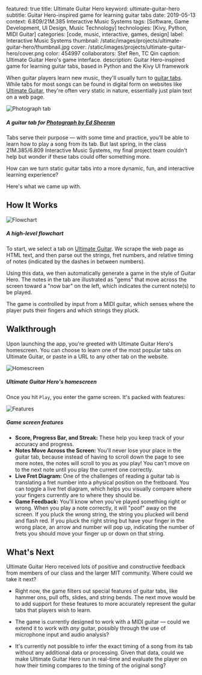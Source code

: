 featured: true
title: Ultimate Guitar Hero
keyword: ultimate-guitar-hero
subtitle: Guitar Hero-inspired game for learning guitar tabs
date: 2019-05-13
context: 6.809/21M.385 Interactive Music Systems
tags: [Software, Game Development, UI Design, Music Technology]
technologies: [Kivy, Python, MIDI Guitar]
categories: [code, music, interactive, games, design]
label: Interactive Music Systems
thumbnail: /static/images/projects/ultimate-guitar-hero/thumbnail.jpg
cover: /static/images/projects/ultimate-guitar-hero/cover.png
color: 454997
collaborators: Stef Ren, TC Qin
caption: Ultimate Guitar Hero's game interface.
description: Guitar Hero-inspired game for learning guitar tabs, based in Python and the Kivy UI framework

When guitar players learn new music, they'll usually turn to [guitar tabs](https://en.wikipedia.org/wiki/Tablature). While tabs for most songs can be found in digital form on websites like [Ultimate Guitar](http://ultimate-guitar.com), they're often very static in nature, essentially just plain text on a web page.

<div class="image-set image-set-two" markdown="1">

![Photograph tab](/static/images/projects/ultimate-guitar-hero/photograph-tab.jpg "Photograph tab")

##### A guitar tab for [Photograph by Ed Sheeran](https://tabs.ultimate-guitar.com/tab/ed_sheeran/photograph_tabs_1499667)

</div>

Tabs serve their purpose — with some time and practice, you'll be able to learn how to play a song from its tab. But last spring, in the class 21M.385/6.809 Interactive Music Systems, my final project team couldn't help but wonder if these tabs could offer something more.

How can we turn static guitar tabs into a more dynamic, fun, and interactive learning experience?

Here's what we came up with.

## How It Works

<div class="image-set" markdown="1">

![Flowchart](/static/images/projects/ultimate-guitar-hero/flowchart.jpg "Flowchart")

##### A high-level flowchart

</div>

To start, we select a tab on [Ultimate Guitar](http://ultimate-guitar.com). We scrape the web page as HTML text, and then parse out the strings, fret numbers, and relative timing of notes (indicated by the dashes in between numbers).

Using this data, we then automatically generate a game in the style of Guitar Hero. The notes in the tab are illustrated as "gems" that move across the screen toward a "now bar" on the left, which indicates the current note(s) to be played.

The game is controlled by input from a MIDI guitar, which senses where the player puts their fingers and which strings they pluck.

## Walkthrough

Upon launching the app, you're greeted with Ultimate Guitar Hero's homescreen. You can choose to learn one of the most popular tabs on Ultimate Guitar, or paste in a URL to any other tab on the website.

<div class="image-set" markdown="1">

![Homescreen](/static/images/projects/ultimate-guitar-hero/homescreen.jpg "Homescreen")

##### Ultimate Guitar Hero's homescreen

</div>

Once you hit `Play`, you enter the game screen. It's packed with features:

<div class="image-set" markdown="1">

![Features](/static/images/projects/ultimate-guitar-hero/features.gif "Features")

##### Game screen features

</div>

- **Score, Progress Bar, and Streak:** These help you keep track of your accuracy and progress.
- **Notes Move Across the Screen:** You'll never lose your place in the guitar tab, because instead of having to scroll down the page to see more notes, the notes will scroll to you as you play! You can't move on to the next note until you play the current one correctly.
- **Live Fret Diagram:** One of the challenges of reading a guitar tab is translating a fret number into a physical position on the fretboard. You can toggle a live fret diagram, which helps you visually compare where your fingers currently are to where they should be.
- **Game Feedback:** You'll know when you've played something right or wrong. When you play a note correctly, it will "poof" away on the screen. If you pluck the wrong string, the string you plucked will bend and flash red. If you pluck the right string but have your finger in the wrong place, an arrow and number will pop up, indicating the number of frets you should move your finger up or down on that string.


## What's Next

Ultimate Guitar Hero received lots of positive and constructive feedback from members of our class and the larger MIT community. Where could we take it next?

- Right now, the game filters out special features of guitar tabs, like hammer ons, pull offs, slides, and string bends. The next move would be to add support for these features to more accurately represent the guitar tabs that players wish to learn.

- The game is currently designed to work with a MIDI guitar — could we extend it to work with *any* guitar, possibly through the use of microphone input and audio analysis?

- It's currently not possible to infer the exact timing of a song from its tab without any additional data or processing. Given that data, could we make Ultimate Guitar Hero run in real-time and evaluate the player on how their timing compares to the timing of the original song?

